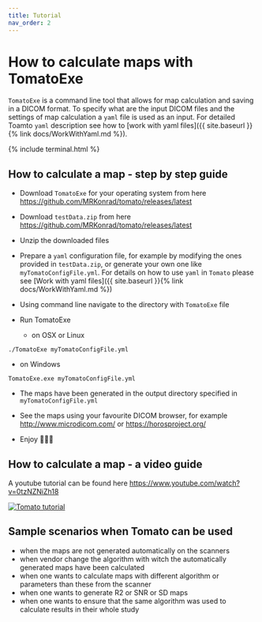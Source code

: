 ```yaml
---
title: Tutorial
nav_order: 2
---
```


# How to calculate maps with TomatoExe

`TomatoExe` is a command line tool that allows for map calculation and saving in a DICOM format. To specify what are the input DICOM files and the settings of map calculation a `yaml` file is used as an input. For detailed Toamto `yaml` description see how to [work with yaml files]({{ site.baseurl }}{% link docs/WorkWithYaml.md %}).

{% include terminal.html %}

## How to calculate a map - step by step guide

* Download `TomatoExe` for your operating system from here <https://github.com/MRKonrad/tomato/releases/latest>

* Download `testData.zip` from here <https://github.com/MRKonrad/tomato/releases/latest>

* Unzip the downloaded files

* Prepare a `yaml` configuration file, for example by modifying the ones provided in `testData.zip`, or generate your own one like `myTomatoConfigFile.yml`. For details on how to use `yaml` in `Tomato` please see [Work with yaml files]({{ site.baseurl }}{% link docs/WorkWithYaml.md %})

* Using command line navigate to the directory with `TomatoExe` file

* Run TomatoExe
  * on OSX or Linux
```console
./TomatoExe myTomatoConfigFile.yml
```
  * on Windows
```console
TomatoExe.exe myTomatoConfigFile.yml
```

* The maps have been generated in the output directory specified in `myTomatoConfigFile.yml`

* See the maps using your favourite DICOM browser, for example <http://www.microdicom.com/> or <https://horosproject.org/>

* Enjoy 🍅🍅🍅


## How to calculate a map - a video guide

A youtube tutorial can be found here <https://www.youtube.com/watch?v=0tzNZNiZh18>

[![Tomato tutorial](https://img.youtube.com/vi/0tzNZNiZh18/maxresdefault.jpg)](https://www.youtube.com/watch?v=0tzNZNiZh18)

## Sample scenarios when Tomato can be used

* when the maps are not generated automatically on the scanners
* when vendor change the algorithm with witch the automatically generated maps have been calculated
* when one wants to calculate maps with different algorithm or parameters than these from the scanner
* when one wants to generate R2 or SNR or SD maps
* when one wants to ensure that the same algorithm was used to calculate results in their whole study
